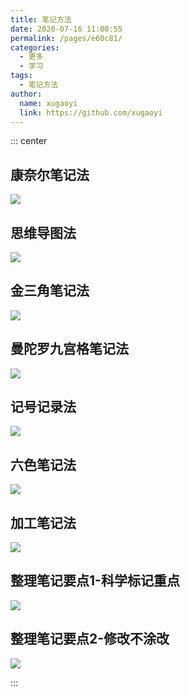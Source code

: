 ```yaml
---
title: 笔记方法
date: 2020-07-16 11:00:55
permalink: /pages/e60c81/
categories:
  - 更多
  - 学习
tags:
  - 笔记方法
author:
  name: xugaoyi
  link: https://github.com/xugaoyi
---
```


::: center

## 康奈尔笔记法
![](https://cdn.staticaly.com/gh/xugaoyi/image_store/blog/20200716105752.jpg)

## 思维导图法
![](https://cdn.staticaly.com/gh/xugaoyi/image_store/blog/20200716105747.jpg)

## 金三角笔记法
![](https://cdn.staticaly.com/gh/xugaoyi/image_store/blog/20200716105753.jpg)

## 曼陀罗九宫格笔记法
![](https://cdn.staticaly.com/gh/xugaoyi/image_store/blog/20200716105748.jpg)

## 记号记录法
![](https://cdn.staticaly.com/gh/xugaoyi/image_store/blog/20200716105749.jpg)

## 六色笔记法
![](https://cdn.staticaly.com/gh/xugaoyi/image_store/blog/20200716105750.jpg)

## 加工笔记法
![](https://cdn.staticaly.com/gh/xugaoyi/image_store/blog/20200716105751.jpg)

## 整理笔记要点1-科学标记重点
![](https://cdn.staticaly.com/gh/xugaoyi/image_store/blog/20200716105746.jpg)

## 整理笔记要点2-修改不涂改
![](https://cdn.staticaly.com/gh/xugaoyi/image_store/blog/20200716105745.jpg)

:::
